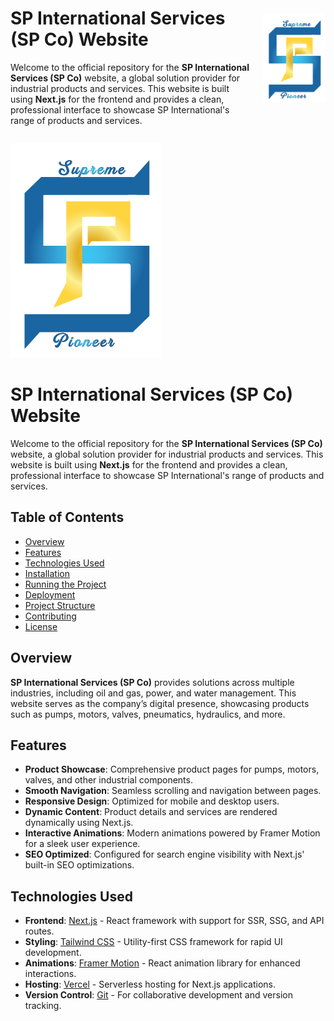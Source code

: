 <div style="display: flex; align-items: center;">
  <div style="flex: 1;">
    <h1>SP International Services (SP Co) Website</h1>
    <p>
      Welcome to the official repository for the <strong>SP International Services (SP Co)</strong> website, a global solution provider for industrial products and services. This website is built using <strong>Next.js</strong> for the frontend and provides a clean, professional interface to showcase SP International's range of products and services.
    </p>
  </div>
  <div style="flex-shrink: 0; margin-left: 20px;">
    <img src="./public/logos/logo.png" alt="SP International Logo" width="100" />
  </div>
</div>



![SP International Logo](./public/logos/logo.png)
# SP International Services (SP Co) Website

Welcome to the official repository for the **SP International Services (SP Co)** website, a global solution provider for industrial products and services. This website is built using **Next.js** for the frontend and provides a clean, professional interface to showcase SP International's range of products and services.

## Table of Contents
- [Overview](#overview)
- [Features](#features)
- [Technologies Used](#technologies-used)
- [Installation](#installation)
- [Running the Project](#running-the-project)
- [Deployment](#deployment)
- [Project Structure](#project-structure)
- [Contributing](#contributing)
- [License](#license)

## Overview

**SP International Services (SP Co)** provides solutions across multiple industries, including oil and gas, power, and water management. This website serves as the company’s digital presence, showcasing products such as pumps, motors, valves, pneumatics, hydraulics, and more.

## Features

- **Product Showcase**: Comprehensive product pages for pumps, motors, valves, and other industrial components.
- **Smooth Navigation**: Seamless scrolling and navigation between pages.
- **Responsive Design**: Optimized for mobile and desktop users.
- **Dynamic Content**: Product details and services are rendered dynamically using Next.js.
- **Interactive Animations**: Modern animations powered by Framer Motion for a sleek user experience.
- **SEO Optimized**: Configured for search engine visibility with Next.js' built-in SEO optimizations.

## Technologies Used

- **Frontend**: [Next.js](https://nextjs.org/) - React framework with support for SSR, SSG, and API routes.
- **Styling**: [Tailwind CSS](https://tailwindcss.com/) - Utility-first CSS framework for rapid UI development.
- **Animations**: [Framer Motion](https://www.framer.com/motion/) - React animation library for enhanced interactions.
- **Hosting**: [Vercel](https://vercel.com/) - Serverless hosting for Next.js applications.
- **Version Control**: [Git](https://git-scm.com/) - For collaborative development and version tracking.

